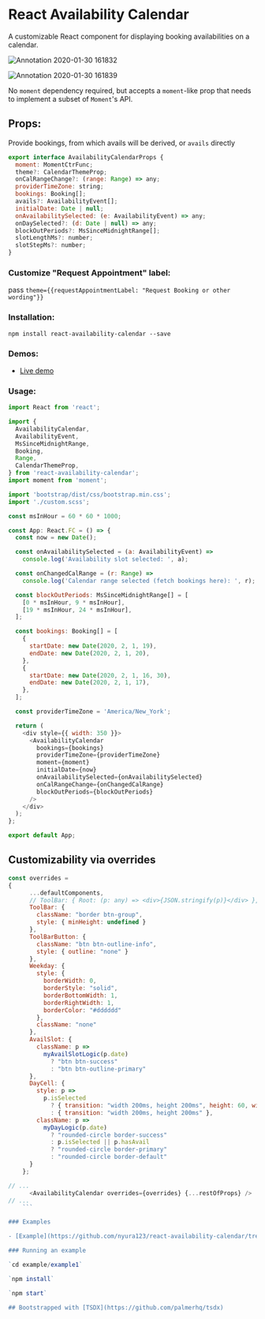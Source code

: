 # React Availability Calendar

A customizable React component for displaying booking availabilities on a calendar.

![Annotation 2020-01-30 161832](https://user-images.githubusercontent.com/7076175/73586646-f32e9480-4475-11ea-9019-30fe9bd7abb9.png)

![Annotation 2020-01-30 161839](https://user-images.githubusercontent.com/7076175/73495817-e9753600-437c-11ea-9eef-5a2aa751ebf3.png)

No `moment` dependency required, but accepts a `moment`-like prop that needs to implement a subset of `Moment`'s API.

## Props:

Provide bookings, from which avails will be derived, or `avails` directly

```js
export interface AvailabilityCalendarProps {
  moment: MomentCtrFunc;
  theme?: CalendarThemeProp;
  onCalRangeChange?: (range: Range) => any;
  providerTimeZone: string;
  bookings: Booking[];
  avails?: AvailabilityEvent[];
  initialDate: Date | null;
  onAvailabilitySelected: (e: AvailabilityEvent) => any;
  onDaySelected?: (d: Date | null) => any;
  blockOutPeriods?: MsSinceMidnightRange[];
  slotLengthMs?: number;
  slotStepMs?: number;
}
```

### Customize "Request Appointment" label:

pass `theme={{requestAppointmentLabel: "Request Booking or other wording"}}`

### Installation:

`npm install react-availability-calendar --save`

### Demos:

- [Live demo](https://nyura123.github.io/react-availability-calendar/)

### Usage:

```js
import React from 'react';

import {
  AvailabilityCalendar,
  AvailabilityEvent,
  MsSinceMidnightRange,
  Booking,
  Range,
  CalendarThemeProp,
} from 'react-availability-calendar';
import moment from 'moment';

import 'bootstrap/dist/css/bootstrap.min.css';
import './custom.scss';

const msInHour = 60 * 60 * 1000;

const App: React.FC = () => {
  const now = new Date();

  const onAvailabilitySelected = (a: AvailabilityEvent) =>
    console.log('Availability slot selected: ', a);

  const onChangedCalRange = (r: Range) =>
    console.log('Calendar range selected (fetch bookings here): ', r);

  const blockOutPeriods: MsSinceMidnightRange[] = [
    [0 * msInHour, 9 * msInHour],
    [19 * msInHour, 24 * msInHour],
  ];

  const bookings: Booking[] = [
    {
      startDate: new Date(2020, 2, 1, 19),
      endDate: new Date(2020, 2, 1, 20),
    },
    {
      startDate: new Date(2020, 2, 1, 16, 30),
      endDate: new Date(2020, 2, 1, 17),
    },
  ];

  const providerTimeZone = 'America/New_York';

  return (
    <div style={{ width: 350 }}>
      <AvailabilityCalendar
        bookings={bookings}
        providerTimeZone={providerTimeZone}
        moment={moment}
        initialDate={now}
        onAvailabilitySelected={onAvailabilitySelected}
        onCalRangeChange={onChangedCalRange}
        blockOutPeriods={blockOutPeriods}
      />
    </div>
  );
};

export default App;
```

## Customizability via overrides

````js
const overrides =
{
      ...defaultComponents,
      // ToolBar: { Root: (p: any) => <div>{JSON.stringify(p)}</div> },
      ToolBar: {
        className: "border btn-group",
        style: { minHeight: undefined }
      },
      ToolBarButton: {
        className: "btn btn-outline-info",
        style: { outline: "none" }
      },
      Weekday: {
        style: {
          borderWidth: 0,
          borderStyle: "solid",
          borderBottomWidth: 1,
          borderRightWidth: 1,
          borderColor: "#dddddd"
        },
        className: "none"
      },
      AvailSlot: {
        className: p =>
          myAvailSlotLogic(p.date)
            ? "btn btn-success"
            : "btn btn-outline-primary"
      },
      DayCell: {
        style: p =>
          p.isSelected
            ? { transition: "width 200ms, height 200ms", height: 60, width: 60 }
            : { transition: "width 200ms, height 200ms" },
        className: p =>
          myDayLogic(p.date)
            ? "rounded-circle border-success"
            : p.isSelected || p.hasAvail
            ? "rounded-circle border-primary"
            : "rounded-circle border-default"
      }
    };

// ...
      <AvailabilityCalendar overrides={overrides} {...restOfProps} />
// ...
    ```

### Examples

- [Example](https://github.com/nyura123/react-availability-calendar/tree/master/examples/example1)

### Running an example

`cd example/example1`

`npm install`

`npm start`

## Bootstrapped with [TSDX](https://github.com/palmerhq/tsdx)
````
